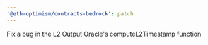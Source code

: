 ```yaml
---
'@eth-optimism/contracts-bedrock': patch
---
```


Fix a bug in the L2 Output Oracle's computeL2Timestamp function
